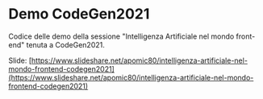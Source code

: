 # Demo CodeGen2021

Codice delle demo della sessione "Intelligenza Artificiale nel mondo front-end" tenuta a CodeGen2021.

Slide: [https://www.slideshare.net/apomic80/intelligenza-artificiale-nel-mondo-frontend-codegen2021](https://www.slideshare.net/apomic80/intelligenza-artificiale-nel-mondo-frontend-codegen2021)